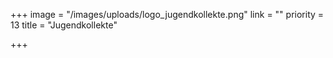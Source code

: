 +++
image = "/images/uploads/logo_jugendkollekte.png"
link = ""
priority = 13
title = "Jugendkollekte"

+++
